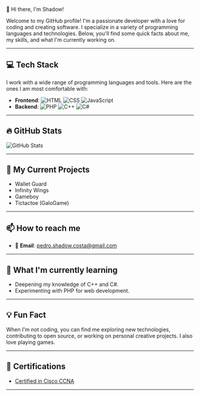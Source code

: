  👋 Hi there, I'm Shadow!

Welcome to my GitHub profile! I'm a passionate developer with a love for coding and creating software. I specialize in a variety of programming languages and technologies. Below, you'll find some quick facts about me, my skills, and what I'm currently working on.

---

## 💻 Tech Stack

I work with a wide range of programming languages and tools. Here are the ones I am most comfortable with:

- **Frontend**: ![HTML](https://img.shields.io/badge/-HTML-E34F26?style=flat-square&logo=html5&logoColor=white)
![CSS](https://img.shields.io/badge/-CSS-1572B6?style=flat-square&logo=css3&logoColor=white)
![JavaScript](https://img.shields.io/badge/-JavaScript-F7DF1E?style=flat-square&logo=javascript&logoColor=white)
- **Backend**: ![PHP](https://img.shields.io/badge/-PHP-777BB4?style=flat-square&logo=php&logoColor=white)
![C++](https://img.shields.io/badge/-C++-00599C?style=flat-square&logo=cplusplus&logoColor=white)
![C#](https://img.shields.io/badge/-C%23-239120?style=flat-square&logo=c-sharp&logoColor=white)


---

## 🔥 GitHub Stats

![GitHub Stats](https://github-readme-stats.vercel.app/api?username=Shadoww111&show_icons=true&hide_title=true&count_private=true&hide=prs&theme=radical)

---

## 🚀 My Current Projects

- Wallet Guard
- Infinity Wings
- Gameboy
- Tictactoe (GaloGame)

---

## 📫 How to reach me

- 📧 **Email**: [pedro.shadow.costa@gmail.com](mailto:pedro.shadow.costa@gmail.com)

---

## 🌱 What I'm currently learning

- Deepening my knowledge of C++ and C#.
- Experimenting with PHP for web development.

---

## 💡 Fun Fact

When I'm not coding, you can find me exploring new technologies, contributing to open source, or working on personal creative projects. I also love playing games.

---

## 📄 Certifications

- [Certified in Cisco CCNA]([https://www.certification-link.com](https://www.cisco.com/site/us/en/learn/training-certifications/certifications/enterprise/ccna/index.html))

---
